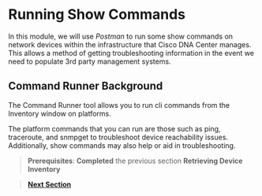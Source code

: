 # Running Show Commands

In this module, we will use *Postman* to run some show commands on network devices within the infrastructure that Cisco DNA Center manages. This allows a method of getting troubleshooting information in the event we need to populate 3rd party management systems.

## Command Runner Background

The Command Runner tool allows you to run cli commands from the Inventory window on platforms. 

The platform commands that you can run are those such as ping, traceroute, and snmpget to troubleshoot device reachability issues. Additionally, show commands may also help or aid in troubleshooting.

> **Prerequisites**: **Completed** the previous section **Retrieving Device Inventory**

> [**Next Section**](./dnac-7-cmd-run/02-deploy.md)
